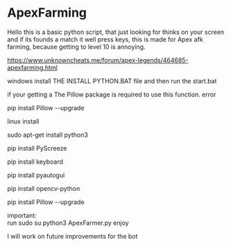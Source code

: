 # ApexFarming

Hello this is a basic python script, that just looking for thinks on your screen and if its founds a match it well press keys, this is made for Apex afk farming, because getting to level 10 is annoying.

https://www.unknowncheats.me/forum/apex-legends/464685-apexfarming.html

windows install
THE INSTALL PYTHON.BAT file  and then run the start.bat

if your getting a The Pillow package is required to use this function. error 

pip install Pillow --upgrade


linux install

sudo apt-get install python3

pip install PyScreeze

pip install keyboard

pip install pyautogui

pip install opencv-python

pip install Pillow --upgrade

important:  
run sudo su 
python3 ApexFarmer.py
enjoy

I will work on future improvements for the bot
